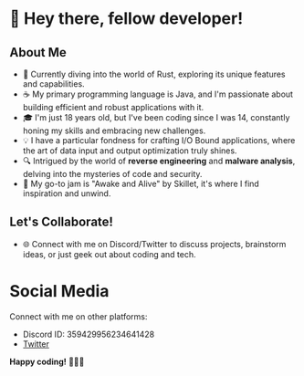 # 👋 Hey there, fellow developer!

## About Me
- 🦀 Currently diving into the world of Rust, exploring its unique features and capabilities.
- ☕ My primary programming language is Java, and I'm passionate about building efficient and robust applications with it.
- 🎓 I'm just 18 years old, but I've been coding since I was 14, constantly honing my skills and embracing new challenges.
- 💡 I have a particular fondness for crafting I/O Bound applications, where the art of data input and output optimization truly shines.
- 🔍 Intrigued by the world of **reverse engineering** and **malware analysis**, delving into the mysteries of code and security.
- 🎵 My go-to jam is "Awake and Alive" by Skillet, it's where I find inspiration and unwind.

## Let's Collaborate!
- 🌐 Connect with me on Discord/Twitter to discuss projects, brainstorm ideas, or just geek out about coding and tech.

# Social Media

Connect with me on other platforms:

- Discord ID: 359429956234641428
- [Twitter](https://x.com/lcly__)

**Happy coding!** 🚀🌈🌟
